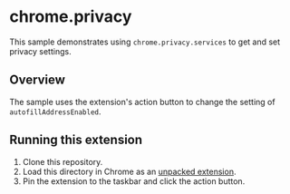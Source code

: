 # chrome.privacy

This sample demonstrates using `chrome.privacy.services` to get and set privacy settings.

## Overview

The sample uses the extension's action button to change the setting of `autofillAddressEnabled`.

## Running this extension

1. Clone this repository.
2. Load this directory in Chrome as an [unpacked extension](https://developer.chrome.com/docs/extensions/mv3/getstarted/development-basics/#load-unpacked).
3. Pin the extension to the taskbar and click the action button.
